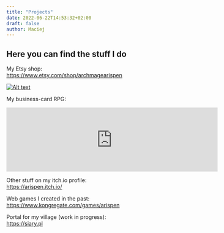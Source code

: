 ```yaml
---
title: "Projects"
date: 2022-06-22T14:53:32+02:00
draft: false
author: Maciej
---
```


## Here you can find the stuff I do

My Etsy shop:  
https://www.etsy.com/shop/archmagearispen

[![Alt text](https://arispen.com/tinny-mini.jpg)](https://arispen.com/tinny-mini.jpg)

My business-card RPG:  
<iframe frameborder="0" src="https://itch.io/embed/1606336?linkback=true&amp;bg_color=222222&amp;fg_color=eeeeee&amp;link_color=bc1bff&amp;border_color=363636" width="552" height="167"><a href="https://arispen.itch.io/dnbc">Dungeons &amp; Business Cards by Archmage Arispen's Lab</a></iframe>

Other stuff on my itch.io profile:  
https://arispen.itch.io/


Web games I created in the past:  
https://www.kongregate.com/games/arispen

Portal for my village (work in progress):  
https://siary.pl
